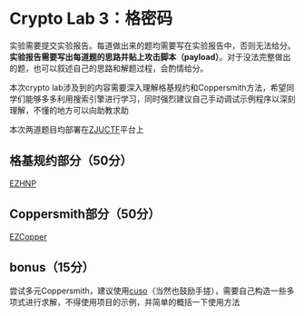 # Crypto Lab 3：格密码

实验需要提交实验报告。每道做出来的题均需要写在实验报告中，否则无法给分。**实验报告需要写出每道题的思路并贴上攻击脚本（payload）**。对于没法完整做出的题，也可以叙述自己的思路和解题过程，会酌情给分。

本次crypto lab涉及到的内容需要深入理解格基规约和Coppersmith方法，希望同学们能够多多利用搜索引擎进行学习，同时强烈建议自己手动调试示例程序以深刻理解，不懂的地方可以向助教求助

本次两道题目均部署在[ZJUCTF](https://ctf.zjusec.com/games/5)平台上

## 格基规约部分（50分）

[EZHNP](https://ctf.zjusec.com/games/5/challenges)

## Coppersmith部分（50分）

[EZCopper](https://ctf.zjusec.com/games/5/challenges)

## bonus（15分）

尝试多元Coppersmith，建议使用[cuso](https://github.com/keeganryan/cuso)（当然也鼓励手搓），需要自己构造一些多项式进行求解，不得使用项目的示例，并简单的概括一下使用方法